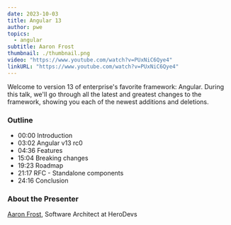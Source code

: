 ```yaml
---
date: 2023-10-03
title: Angular 13
author: pwe
topics:
  - angular
subtitle: Aaron Frost
thumbnail: ./thumbnail.png
video: "https://www.youtube.com/watch?v=PUxNiC6Qye4"
linkURL: "https://www.youtube.com/watch?v=PUxNiC6Qye4"
---
```


Welcome to version 13 of enterprise's favorite framework: Angular. During this talk, we'll go through all the latest
and greatest changes to the framework, showing you each of the newest additions and deletions.

### Outline

- 00:00 Introduction
- 03:02 Angular v13 rc0
- 04:36 Features
- 15:04 Breaking changes
- 19:23 Roadmap
- 21:17 RFC - Standalone components
- 24:16 Conclusion

### About the Presenter

[Aaron Frost](https://www.x.com/aaronfrost), Software Architect at HeroDevs

